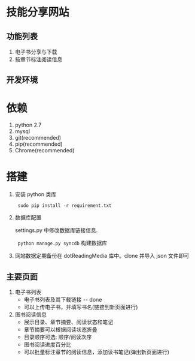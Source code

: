 技能分享网站
============

功能列表
--------

1. 电子书分享与下载
2. 按章节标注阅读信息

开发环境
--------

# 依赖

1. python 2.7
2. mysql
3. git(recommended)
4. pip(recommended)
5. Chrome(recommended)

# 搭建

1. 安装 python 类库

    ``` sudo pip install -r requirement.txt```
2. 数据库配置

    settings.py 中修改数据库链接信息.

    ``` python manage.py syncdb``` 构建数据库

3. 网站数据定期备份在 dotReadingMedia 库中。clone 并导入 json 文件即可

主要页面
--------

1. 电子书列表
    - 电子书列表及其下载链接 -- done
    - 可以上传电子书，并填写书名(链接到新页面进行)
2. 图书阅读信息
    - 展示目录、章节摘要、阅读状态和笔记
    - 章节摘要可以根据阅读状态折叠
    - 目录顺序可选: 顺序/阅读次序
    - 图书阅读进度百分比
    - 可以批量标注章节的阅读信息，添加读书笔记(弹出新页面进行)
